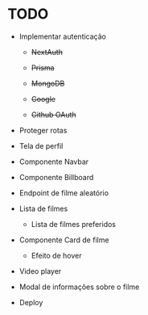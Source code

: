 # TODO

- Implementar autenticação
  - ~~NextAuth~~

  - ~~Prisma~~

  - ~~MongoDB~~

  - ~~Google~~

  - ~~Github OAuth~~

- Proteger rotas

- Tela de perfil

- Componente Navbar

- Componente Billboard

- Endpoint de filme aleatório

- Lista de filmes
  - Lista de filmes preferidos

- Componente Card de filme
  - Efeito de hover

- Video player

- Modal de informações sobre o filme

- Deploy

